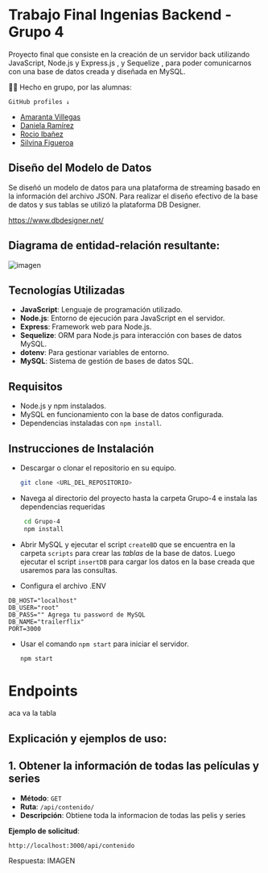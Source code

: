 # Trabajo Final Ingenias Backend  - Grupo 4

Proyecto final que consiste en la creación de un servidor back utilizando JavaScript, Node.js y Express.js , y Sequelize , para poder comunicarnos con una base de datos creada y diseñada en MySQL.

<p>👩‍💻 Hecho en grupo, por las alumnas:</p>

`GitHub profiles ↓`
<ul>
        <li><a href="https://github.com/amarantaVC" target="_blank">Amaranta Villegas</a></li>
        <li><a href="https://github.com/dxniela" target="_blank">Daniela Ramírez</a></li>
        <li><a href="https://github.com/Roci16" target="_blank">Rocio Ibañez</a></li>
        <li><a href="https://github.com/silfigue" target="_blank">Silvina Figueroa</a></li>
</ul>

## Diseño del Modelo de Datos
Se diseñó un modelo de datos para una plataforma de streaming basado en la información del archivo JSON.
Para realizar el diseño efectivo de la base de datos y sus tablas se utilizó la plataforma DB Designer. 

https://www.dbdesigner.net/
## Diagrama de entidad-relación resultante:

![imagen](./db%20ER%20final.png "der")

## Tecnologías Utilizadas

- **JavaScript**: Lenguaje de programación utilizado.
- **Node.js**: Entorno de ejecución para JavaScript en el servidor.
- **Express**: Framework web para Node.js.
- **Sequelize**: ORM para Node.js para interacción con bases de datos MySQL.
- **dotenv**: Para gestionar variables de entorno.
- **MySQL**: Sistema de gestión de bases de datos SQL.


## Requisitos

- Node.js y npm instalados.
- MySQL en funcionamiento con la base de datos configurada.
- Dependencias instaladas con `npm install`.

## Instrucciones de Instalación

- Descargar o clonar el repositorio en su equipo.
    ```bash
    git clone <URL_DEL_REPOSITORIO>
    ```

- Navega al directorio del proyecto hasta la carpeta Grupo-4 e instala las dependencias requeridas
   ```bash
    cd Grupo-4
    npm install
    ```

- Abrir MySQL y ejecutar el script `createBD` que se encuentra en la carpeta `scripts` para crear las *tablas* de la base de datos. Luego ejecutar el script `insertDB` para cargar los datos en la base creada que usaremos para las consultas.


- Configura el archivo .ENV
```
DB_HOST="localhost" 
DB_USER="root"
DB_PASS="" Agrega tu password de MySQL
DB_NAME="trailerflix" 
PORT=3000 

```
- Usar el comando `npm start` para iniciar el servidor.

    ```bash
    npm start
    ```

# Endpoints
aca va la tabla


## Explicación y ejemplos de uso:

## 1. Obtener la información de todas las películas y series

- **Método**: `GET`
- **Ruta**: `/api/contenido/`
- **Descripción**: Obtiene toda la informacion de todas las pelis y series

**Ejemplo de solicitud**:

```
http://localhost:3000/api/contenido
```
Respuesta: IMAGEN 











